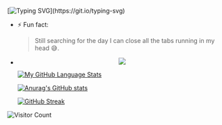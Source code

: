 [![Typing SVG](https://readme-typing-svg.herokuapp.com?color=tokyonight&size=35&center=true&vCenter=true&width=1000&lines=HELLO+THERE!;+I'm+Likem;+I'm++a+Blockchain+and+Backend+Developer;I'm+obsessed+about+writing+Clean+Code;I'm+interested+in+Machine+Learning%E2%9C%A8;I'm+a+serial+builder;Have+an+idea??;Hit+me+up;lets;Hack+it+into+reality;WAGMI??!!)](https://git.io/typing-svg)


- ⚡ Fun fact: <blockquote> Still searching for the day I can close all the tabs running in my head 😅.</blockquote>
- <p align="center" height="500%"> <img src=https://github.com/LikemDzokoto/LikemDzokoto/blob/main/source.gif /> </p>
 
    
  [![My GitHub Language Stats](https://github-readme-stats.vercel.app/api/top-langs/?username=LikemDzokoto&langs_count=5&theme=tokyonight)]()
  
  
  [![Anurag's GitHub stats](https://github-readme-stats.vercel.app/api?username=LikemDzokoto&theme=dark&show_icons=true)](https://github.com/anuraghazra/github-readme-stats)
    
  
  
  [![GitHub Streak](https://github-readme-streak-stats.herokuapp.com?user=LikemDzokoto&theme=dark&date_format=M%20j%5B%2C%20Y%5D)](https://git.io/streak-stats)

 
 ![Visitor Count](https://profile-counter.glitch.me/LikemDzokoto/count.svg)
